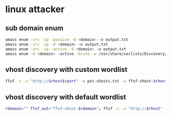 # linux attacker

## sub domain enum

```bash
amass enum -src -ip -passive -d <domain> -o output.txt
amass enum -src -ip -d <domain> -o output.txt
amass enum -src -ip -active -d <domain> -o output.txt
amass enum -d <domain> -active -brute -w /usr/share/seclists/Discovery/DNS/deepmagic.com-prefixes-top50000.txt
```

## vhost discovery with custom wordlist

```bash
ffuf -c -u "http://$rhost$rport" -w pot-vhosts.txt -o ffuf-vhost-$rhost.txt -od ffuf-vhost-$rhost -H "Host: FUZZ.$rhost" -fs <filter size>
```

## vhost discovery with default wordlist

```bash
rdomain="" ffuf_out="ffuf-vhost-$rdomain"; ffuf -c -u "http://$rhost" -w /usr/share/seclists/Discovery/DNS/subdomains-top1million-110000.txt -o "$ffuf_out/summary.txt" -od "$ffuf_out" -H "Host: FUZZ.$rdomain" -fs
```
